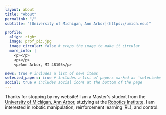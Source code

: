 ```yaml
---
layout: about
title: "About"
permalink: "/"
subtitle: "[University of Michigan, Ann Arbor](https://umich.edu)"

profile:
  align: right
  image: prof_pic.jpg
  image_circular: false # crops the image to make it circular
  more_info: |
    <p></p>
    <p></p>
    <p>Ann Arbor, MI 48105</p>

news: true # includes a list of news items
selected_papers: true # includes a list of papers marked as "selected={true}"
social: true # includes social icons at the bottom of the page
---
```


Thanks for stopping by my website! I am a Master's student from the [University of Michigan, Ann Arbor](https://umich.edu), studying at the [Robotics Institute](https://robotics.umich.edu/). I am interested in robotic manipulation, reinforcement learning (RL), and control.
